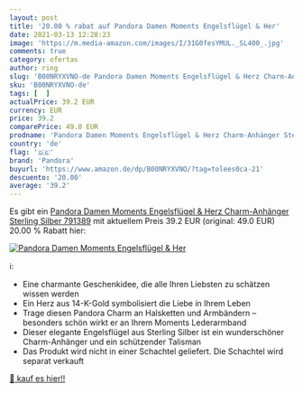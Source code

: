 ```yaml
---
layout: post
title: '20.00 % rabat auf Pandora Damen Moments Engelsflügel & Her'
date: 2021-03-13 12:28:23
image: 'https://m.media-amazon.com/images/I/31G0fesYMUL._SL400_.jpg'
comments: true
category: ofertas
author: ring
slug: 'B00NRYXVNO-de Pandora Damen Moments Engelsflügel & Herz Charm-Anhänger...'
sku: 'B00NRYXVNO-de'
tags: [  ]
actualPrice: 39.2 EUR
currency: EUR
price: 39.2
comparePrice: 49.0 EUR
prodname: 'Pandora Damen Moments Engelsflügel & Herz Charm-Anhänger Sterling Silber 791389'
country: 'de'
flag: '🇩🇪'
brand: 'Pandora'
buyurl: 'https://www.amazon.de/dp/B00NRYXVNO/?tag=tolees0ca-21'
descuento: '20.00'
average: '39.2'
---
```


Es gibt ein [Pandora Damen Moments Engelsflügel & Herz Charm-Anhänger Sterling Silber 791389](https://www.amazon.de/dp/B00NRYXVNO/?tag=tolees0ca-21) mit aktuellem Preis 39.2 EUR (original: 49.0 EUR) 20.00 % Rabatt hier:

[![Pandora Damen Moments Engelsflügel & Her](https://m.media-amazon.com/images/I/31G0fesYMUL._SL400_.jpg)](https://www.amazon.de/dp/B00NRYXVNO/?tag=tolees0ca-21)

ℹ️:

- Eine charmante Geschenkidee, die alle Ihren Liebsten zu schätzen wissen werden
- Ein Herz aus 14-K-Gold symbolisiert die Liebe in Ihrem Leben
- Trage diesen Pandora Charm an Halsketten und Armbändern – besonders schön wirkt er an Ihrem Moments Lederarmband
- Dieser elegante Engelsflügel aus Sterling Silber ist ein wunderschöner Charm-Anhänger und ein schützender Talisman
- Das Produkt wird nicht in einer Schachtel geliefert. Die Schachtel wird separat verkauft

[🛒 kauf es hier!!](https://www.amazon.de/dp/B00NRYXVNO/?tag=tolees0ca-21)
